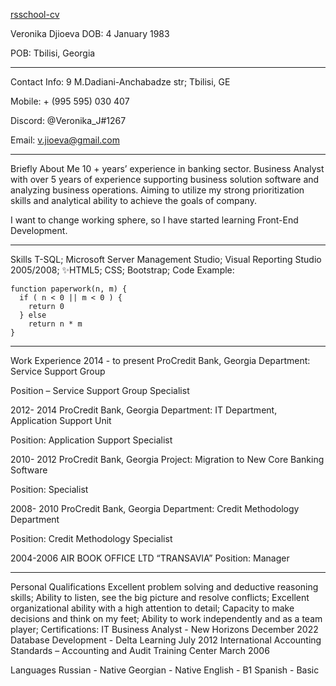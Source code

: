 [rsschool-cv](https://app.rs.school/)

Veronika Djioeva
DOB: 4 January 1983

POB: Tbilisi, Georgia

***************************************************************************

Contact Info:
9 M.Dadiani-Anchabadze str; Tbilisi, GE

Mobile: + (995 595) 030 407

Discord: @Veronika_J#1267

Email: v.jioeva@gmail.com

**************************************************************************

Briefly About Me
10 + years’ experience in banking sector. Business Analyst with over 5 years of experience supporting business solution software and analyzing business operations. Aiming to utilize my strong prioritization skills and analytical ability to achieve the goals of company.

I want to change working sphere, so I have started learning Front-End Development.

*************************************************************************
Skills
T-SQL;
Microsoft Server Management Studio;
Visual Reporting Studio 2005/2008;
✨HTML5; CSS; Bootstrap;
Code Example:
```
function paperwork(n, m) {
  if ( n < 0 || m < 0 ) {
    return 0
  } else
    return n * m
}

```
************************************************************************
Work Experience
2014 - to present ProCredit Bank, Georgia
Department: Service Support Group

Position – Service Support Group Specialist

2012- 2014 ProCredit Bank, Georgia
Department: IT Department, Application Support Unit

Position: Application Support Specialist

2010- 2012 ProCredit Bank, Georgia
Project: Migration to New Core Banking Software

Position: Specialist

2008- 2010 ProCredit Bank, Georgia
Department: Credit Methodology Department

Position: Credit Methodology Specialist

2004-2006 AIR BOOK OFFICE LTD “TRANSAVIA”
Position: Manager

**********************************************************************
Personal Qualifications
Excellent problem solving and deductive reasoning skills;
Ability to listen, see the big picture and resolve conflicts;
Excellent organizational ability with a high attention to detail;
Capacity to make decisions and think on my feet;
Ability to work independently and as a team player;
Certifications:
IT Business Analyst - New Horizons December 2022
Database Development - Delta Learning July 2012
International Accounting Standards – Accounting and Audit Training Center March 2006

Languages
Russian - Native
Georgian - Native
English - B1
Spanish - Basic